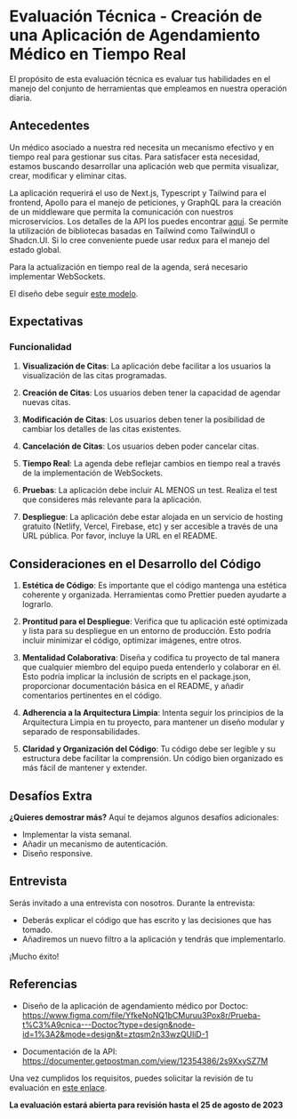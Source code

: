 # Evaluación Técnica - Creación de una Aplicación de Agendamiento Médico en Tiempo Real

El propósito de esta evaluación técnica es evaluar tus habilidades en el manejo del conjunto de herramientas que empleamos en nuestra operación diaria.

## Antecedentes

Un médico asociado a nuestra red necesita un mecanismo efectivo y en tiempo real para gestionar sus citas. Para satisfacer esta necesidad, estamos buscando desarrollar una aplicación web que permita visualizar, crear, modificar y eliminar citas.

La aplicación requerirá el uso de Next.js, Typescript y Tailwind para el frontend, Apollo para el manejo de peticiones, y GraphQL para la creación de un middleware que permita la comunicación con nuestros microservicios. Los detalles de la API los puedes encontrar [aquí](https://documenter.getpostman.com/view/12354386/2s9XxySZ7M). Se permite la utilización de bibliotecas basadas en Tailwind como TailwindUI o Shadcn.UI. Si lo cree conveniente puede usar redux para el manejo del estado global.

Para la actualización en tiempo real de la agenda, será necesario implementar WebSockets.

El diseño debe seguir [este modelo](https://www.figma.com/file/YfkeNoNQ1bCMuruu3Pox8r/Prueba-t%C3%A9cnica---Doctoc?type=design&node-id=1%3A2&mode=design&t=LclTxMljKl186VGI-1).

## Expectativas

### Funcionalidad

1. **Visualización de Citas**: La aplicación debe facilitar a los usuarios la visualización de las citas programadas.

2. **Creación de Citas**: Los usuarios deben tener la capacidad de agendar nuevas citas.

3. **Modificación de Citas**: Los usuarios deben tener la posibilidad de cambiar los detalles de las citas existentes.

4. **Cancelación de Citas**: Los usuarios deben poder cancelar citas.

5. **Tiempo Real**: La agenda debe reflejar cambios en tiempo real a través de la implementación de WebSockets.

6. **Pruebas**: La aplicación debe incluir AL MENOS un test. Realiza el test que consideres más relevante para la aplicación.

7. **Despliegue**: La aplicación debe estar alojada en un servicio de hosting gratuito (Netlify, Vercel, Firebase, etc) y ser accesible a través de una URL pública. Por favor, incluye la URL en el README.

## Consideraciones en el Desarrollo del Código

1. **Estética de Código**: Es importante que el código mantenga una estética coherente y organizada. Herramientas como Prettier pueden ayudarte a lograrlo.

2. **Prontitud para el Despliegue**: Verifica que tu aplicación esté optimizada y lista para su despliegue en un entorno de producción. Esto podría incluir minimizar el código, optimizar imágenes, entre otros.

3. **Mentalidad Colaborativa**: Diseña y codifica tu proyecto de tal manera que cualquier miembro del equipo pueda entenderlo y colaborar en él. Esto podría implicar la inclusión de scripts en el package.json, proporcionar documentación básica en el README, y añadir comentarios pertinentes en el código.

4. **Adherencia a la Arquitectura Limpia**: Intenta seguir los principios de la Arquitectura Limpia en tu proyecto, para mantener un diseño modular y separado de responsabilidades.

5. **Claridad y Organización del Código**: Tu código debe ser legible y su estructura debe facilitar la comprensión. Un código bien organizado es más fácil de mantener y extender.

## Desafíos Extra

**¿Quieres demostrar más?** Aquí te dejamos algunos desafíos adicionales:

- Implementar la vista semanal.
- Añadir un mecanismo de autenticación.
- Diseño responsive.

## Entrevista

Serás invitado a una entrevista con nosotros. Durante la entrevista:

- Deberás explicar el código que has escrito y las decisiones que has tomado.
- Añadiremos un nuevo filtro a la aplicación y tendrás que implementarlo.

¡Mucho éxito!

## Referencias

- Diseño de la aplicación de agendamiento médico por Doctoc: https://www.figma.com/file/YfkeNoNQ1bCMuruu3Pox8r/Prueba-t%C3%A9cnica---Doctoc?type=design&node-id=1%3A2&mode=design&t=ztqsm2n33wzQUliD-1

- Documentación de la API: https://documenter.getpostman.com/view/12354386/2s9XxySZ7M

Una vez cumplidos los requisitos, puedes solicitar la revisión de tu evaluación en [este enlace](https://cal.com/josedrz/revision-de-prueba-tecnica). 

**La evaluación estará abierta para revisión hasta el 25 de agosto de 2023**
